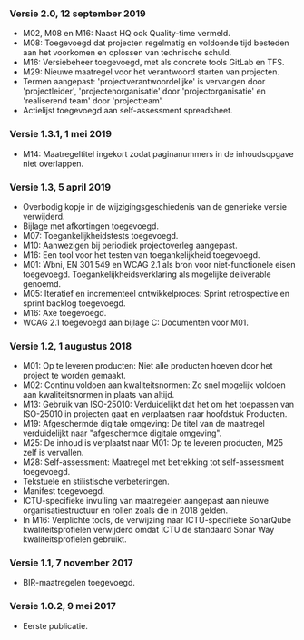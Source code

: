 ### Versie 2.0, 12 september 2019

- M02, M08 en M16: Naast HQ ook Quality-time vermeld.
- M08: Toegevoegd dat projecten regelmatig en voldoende tijd besteden aan het voorkomen en oplossen van technische schuld.
- M16: Versiebeheer toegevoegd, met als concrete tools GitLab en TFS.
- M29: Nieuwe maatregel voor het verantwoord starten van projecten.
- Termen aangepast: 'projectverantwoordelijke' is vervangen door 'projectleider', 'projectenorganisatie' door 'projectorganisatie' en 'realiserend team' door 'projectteam'.
- Actielijst toegevoegd aan self-assessment spreadsheet.

### Versie 1.3.1, 1 mei 2019

- M14: Maatregeltitel ingekort zodat paginanummers in de inhoudsopgave niet overlappen.

### Versie 1.3, 5 april 2019

- Overbodig kopje in de wijzigingsgeschiedenis van de generieke versie verwijderd.
- Bijlage met afkortingen toegevoegd.
- M07: Toegankelijkheidstests toegevoegd.
- M10: Aanwezigen bij periodiek projectoverleg aangepast.
- M16: Een tool voor het testen van toegankelijkheid toegevoegd.
- M01: Wbni, EN 301 549 en WCAG 2.1 als bron voor niet-functionele eisen toegevoegd. Toegankelijkheidsverklaring als mogelijke deliverable genoemd.
- M05: Iteratief en incrementeel ontwikkelproces: Sprint retrospective en sprint backlog toegevoegd.
- M16: Axe toegevoegd.
- WCAG 2.1 toegevoegd aan bijlage C: Documenten voor M01.

### Versie 1.2, 1 augustus 2018

- M01: Op te leveren producten: Niet alle producten hoeven door het project te worden gemaakt.
- M02: Continu voldoen aan kwaliteitsnormen: Zo snel mogelijk voldoen aan kwaliteitsnormen in plaats van altijd.
- M13: Gebruik van ISO-25010: Verduidelijkt dat het om het toepassen van ISO-25010 in projecten gaat en verplaatsen naar hoofdstuk Producten.
- M19: Afgeschermde digitale omgeving: De titel van de maatregel verduidelijkt naar "afgeschermde digitale omgeving".
- M25: De inhoud is verplaatst naar M01: Op te leveren producten, M25 zelf is vervallen.
- M28: Self-assessment: Maatregel met betrekking tot self-assessment toegevoegd.
- Tekstuele en stilistische verbeteringen.
- Manifest toegevoegd.
- ICTU-specifieke invulling van maatregelen aangepast aan nieuwe organisatiestructuur en rollen zoals die in 2018 gelden.
- In M16: Verplichte tools, de verwijzing naar ICTU-specifieke SonarQube kwaliteitsprofielen verwijderd omdat ICTU de standaard Sonar Way kwaliteitsprofielen gebruikt.

### Versie 1.1, 7 november 2017

- BIR-maatregelen toegevoegd.

### Versie 1.0.2, 9 mei 2017

- Eerste publicatie.
